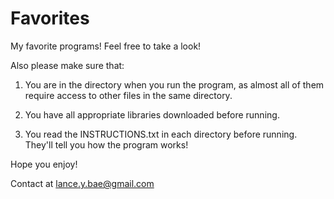 # Favorites
My favorite programs! Feel free to take a look!

Also please make sure that:

   1. You are in the directory when you run the program, as almost all of them require access to other files in the same
   directory.

   2. You have all appropriate libraries downloaded before running.
   
   3. You read the INSTRUCTIONS.txt in each directory before running. They'll tell you how the program works!

Hope you enjoy!

Contact at lance.y.bae@gmail.com
